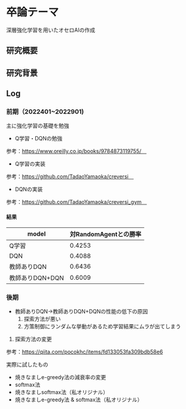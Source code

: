 # 卒論テーマ
深層強化学習を用いたオセロAIの作成

## 研究概要

## 研究背景

## Log

### 前期（2022401~2022901)

主に強化学習の基礎を勉強

- Q学習・DQNの勉強

参考：https://www.oreilly.co.jp/books/9784873119755/　

- Q学習の実装

参考：https://github.com/TadaoYamaoka/creversi　


- DQNの実装

参考：https://github.com/TadaoYamaoka/creversi_gym　


#### 結果

|  model  |  対RandomAgentとの勝率  |
| ---- | ---- |
|  Q学習  |  0.4253  |
|  DQN  |  0.4088  |
|  教師ありDQN  |  0.6436  |
|  教師ありDQN+DQN  |  0.6009  |


### 後期

- 教師ありDQN→教師ありDQN+DQNの性能の低下の原因
  1. 探索方法が悪い
  2. 方策制御にランダムな挙動があるため学習結果にムラが出てしまう
  
1. 探索方法の変更

参考：https://qiita.com/pocokhc/items/fd133053fa309bdb58e6

実際に試したもの

- 焼きなましe-greedy法の減衰率の変更
- softmax法
- 焼きなましsoftmax法（私オリジナル）
- 焼きなましe-greedy法 & softmax法（私オリジナル）






